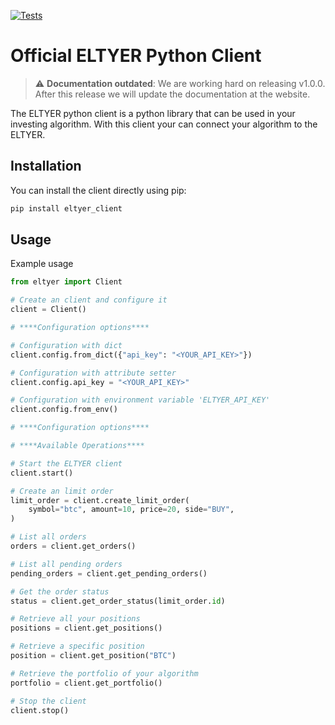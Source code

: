 [![Tests](https://github.com/ELTYER/eltyer-python-client/actions/workflows/test.yml/badge.svg)](https://github.com/ELTYER/eltyer-python-client/actions/workflows/test.yml)

# Official ELTYER Python Client

> :warning: **Documentation outdated**: We are working hard on releasing v1.0.0. After 
> this release we will update the documentation at the website.

The ELTYER python client is a python library that can be used in your investing algorithm.
With this client your can connect your algorithm to the ELTYER.

## Installation
You can install the client directly using pip:

```sh
pip install eltyer_client
```

## Usage
Example usage
```python
from eltyer import Client

# Create an client and configure it
client = Client()

# ****Configuration options****

# Configuration with dict 
client.config.from_dict({"api_key": "<YOUR_API_KEY>"})

# Configuration with attribute setter
client.config.api_key = "<YOUR_API_KEY>"

# Configuration with environment variable 'ELTYER_API_KEY'
client.config.from_env()

# ****Configuration options****

# ****Available Operations****

# Start the ELTYER client
client.start()

# Create an limit order
limit_order = client.create_limit_order(
    symbol="btc", amount=10, price=20, side="BUY",
)

# List all orders
orders = client.get_orders()

# List all pending orders
pending_orders = client.get_pending_orders()

# Get the order status
status = client.get_order_status(limit_order.id)

# Retrieve all your positions
positions = client.get_positions()

# Retrieve a specific position
position = client.get_position("BTC")

# Retrieve the portfolio of your algorithm
portfolio = client.get_portfolio()

# Stop the client
client.stop()

```




